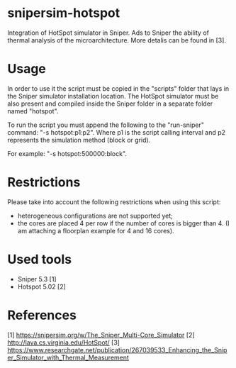 # snipersim-hotspot
Integration of HotSpot simulator in Sniper. Ads to Sniper the ability of thermal analysis of the microarchitecture.
More detalis can be found in [3].

# Usage
In order to use it the script must be copied in the "scripts" folder that lays in the Sniper simulator installation location. The HotSpot simulator must be also present and compiled inside the Sniper folder in a separate folder named "hotspot".

To run the script you must append the following to the "run-sniper" command: "-s hotspot:p1:p2". Where p1 is the script calling interval and p2 represents the simulation method (block or grid).

For example: "-s hotspot:500000:block".

# Restrictions
Please take into account the following restrictions when using this script:
- heterogeneous configurations are not supported yet;
- the cores are placed 4 per row if the number of cores is bigger than 4. (I am attaching a floorplan example for 4 and 16 cores).

# Used tools
- Sniper 5.3 [1]
- Hotspot 5.02 [2]

# References
[1] https://snipersim.org/w/The_Sniper_Multi-Core_Simulator
[2] http://lava.cs.virginia.edu/HotSpot/
[3] https://www.researchgate.net/publication/267039533_Enhancing_the_Sniper_Simulator_with_Thermal_Measurement
